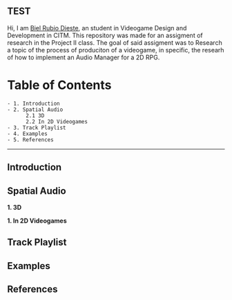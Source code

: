 ## TEST

Hi, I am [Biel Rubio Dieste](https://github.com/BielRubio), an student in Videogame Design and Development in CITM.
This repository was made for an assigment of research in the Project II class. The goal of said assigment was to Research a topic of the process of produciton of a videogame, in specific, the researh of how to implement an Audio Manager for a 2D RPG.

# Table of Contents


    - 1. Introduction
    - 2. Spatial Audio
          2.1 3D
          2.2 In 2D Videogames
    - 3. Track Playlist
    - 4. Examples
    - 5. References
    
****

## Introduction

## Spatial Audio

**1. 3D**

**1. In 2D Videogames**

## Track Playlist

## Examples

## References
